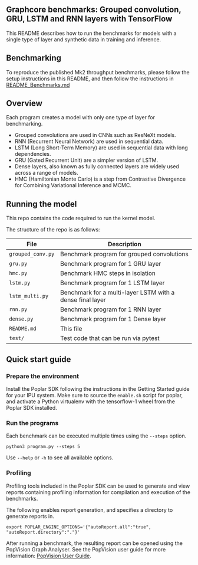 ## Graphcore benchmarks: Grouped convolution, GRU, LSTM and RNN layers with TensorFlow

This README describes how to run the benchmarks for models with a single type of layer and synthetic data in training and inference.

## Benchmarking

To reproduce the published Mk2 throughput benchmarks, please follow the setup instructions in this README, and then follow the instructions in [README_Benchmarks.md](README_Benchmarks.md) 

## Overview

Each program creates a model with only one type of layer for benchmarking.
* Grouped convolutions are used in CNNs such as ResNeXt models.
* RNN (Recurrent Neural Network) are used in sequential data.
* LSTM (Long Short-Term Memory) are used in sequential data with long dependencies.
* GRU (Gated Recurrent Unit) are a simpler version of LSTM.
* Dense layers, also known as fully connected layers are widely used across a range of models.
* HMC (Hamiltonian Monte Carlo) is a step from Contrastive Divergence for Combining Variational Inference and MCMC.

## Running the model

This repo contains the code required to run the kernel model.

The structure of the repo is as follows:

| File                                            | Description			                                                       |
| ----------------------------------------------- | ---------------------------------------------------------              |
| `grouped_conv.py`                               | Benchmark program for grouped convolutions                             |
| `gru.py`                                        | Benchmark program for 1 GRU layer                                      |
| `hmc.py`                                        | Benchmark HMC steps in isolation                                       |
| `lstm.py`                                       | Benchmark program for 1 LSTM layer                                     |
| `lstm_multi.py`                                 | Benchmark for a multi-layer LSTM with a dense final layer              |
| `rnn.py`                                        | Benchmark program for 1 RNN layer                                      |
| `dense.py`                                      | Benchmark program for 1 Dense layer                                    |
| `README.md`                                     | This file                                                              |
| `test/`                                         | Test code that can be run via pytest                                   |

## Quick start guide

### Prepare the environment

  Install the Poplar SDK following the instructions in the Getting Started guide for your IPU system.
  Make sure to source the `enable.sh` script for poplar, and activate a Python
  virtualenv with the tensorflow-1 wheel from the Poplar SDK installed.

### Run the programs

Each benchmark can be executed multiple times using the `--steps`
option.

```
python3 program.py --steps 5
```

Use `--help` or `-h` to see all available options.

### Profiling

Profiling tools included in the Poplar SDK can be used to generate and view reports containing
profiling information for compilation and execution of the benchmarks.

The following enables report generation, and specifies a directory to generate reports in.

```
export POPLAR_ENGINE_OPTIONS='{"autoReport.all":"true", "autoReport.directory":"."}'
```

After running a benchmark, the resulting report can be opened using the PopVision Graph Analyser. 
See the PopVision user guide for more information:
[PopVision User Guide](https://docs.graphcore.ai/projects/graphcore-popvision-user-guide/en/latest/index.html).

